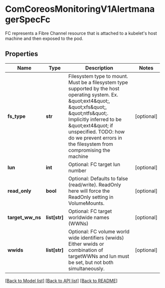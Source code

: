 # ComCoreosMonitoringV1AlertmanagerSpecFc

FC represents a Fibre Channel resource that is attached to a kubelet's host machine and then exposed to the pod.
## Properties
Name | Type | Description | Notes
------------ | ------------- | ------------- | -------------
**fs_type** | **str** | Filesystem type to mount. Must be a filesystem type supported by the host operating system. Ex. \&quot;ext4\&quot;, \&quot;xfs\&quot;, \&quot;ntfs\&quot;. Implicitly inferred to be \&quot;ext4\&quot; if unspecified. TODO: how do we prevent errors in the filesystem from compromising the machine | [optional] 
**lun** | **int** | Optional: FC target lun number | [optional] 
**read_only** | **bool** | Optional: Defaults to false (read/write). ReadOnly here will force the ReadOnly setting in VolumeMounts. | [optional] 
**target_ww_ns** | **list[str]** | Optional: FC target worldwide names (WWNs) | [optional] 
**wwids** | **list[str]** | Optional: FC volume world wide identifiers (wwids) Either wwids or combination of targetWWNs and lun must be set, but not both simultaneously. | [optional] 

[[Back to Model list]](../README.md#documentation-for-models) [[Back to API list]](../README.md#documentation-for-api-endpoints) [[Back to README]](../README.md)


